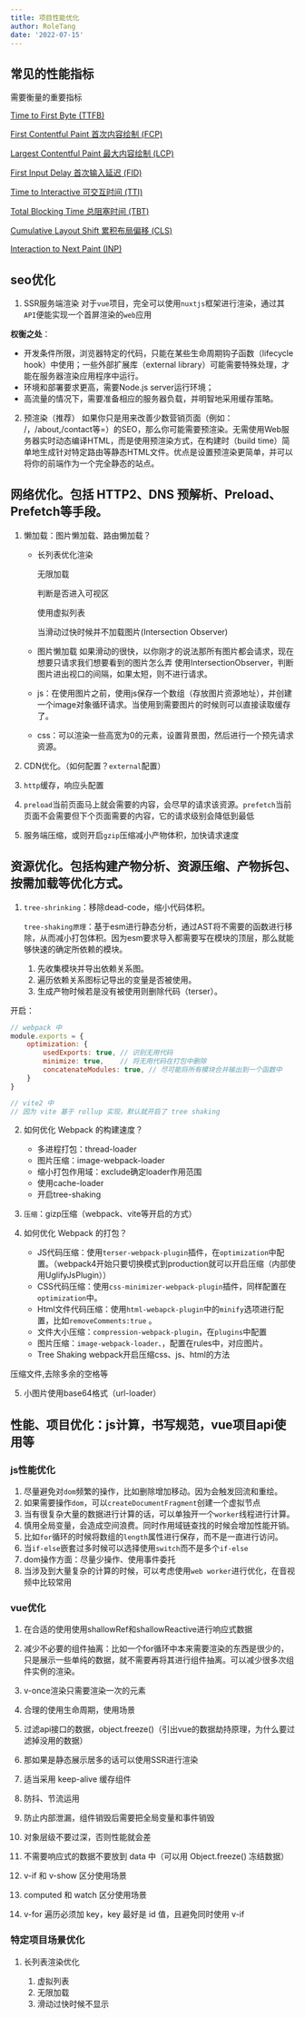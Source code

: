 ```yaml
---
title: 项目性能优化
author: RoleTang
date: '2022-07-15'
---
```


## 常见的性能指标
需要衡量的重要指标

[Time to First Byte (TTFB)](https://web.dev/ttfb/)

[First Contentful Paint 首次内容绘制 (FCP)](https://web.dev/fcp/)

[Largest Contentful Paint 最大内容绘制 (LCP)](https://web.dev/lcp/)

[First Input Delay 首次输入延迟 (FID)](https://web.dev/fid/)

[Time to Interactive 可交互时间 (TTI)](https://web.dev/tti/)

[Total Blocking Time 总阻塞时间 (TBT)](https://web.dev/tbt/)

[Cumulative Layout Shift 累积布局偏移 (CLS)](https://web.dev/cls/)

[Interaction to Next Paint (INP)](https://web.dev/inp/)


## seo优化

1. SSR服务端渲染
    对于`vue`项目，完全可以使用`nuxtjs`框架进行渲染，通过其`API`便能实现一个首屏渲染的`web`应用

**权衡之处**：

- 开发条件所限，浏览器特定的代码，只能在某些生命周期钩子函数（lifecycle hook）中使用；一些外部扩展库（external library）可能需要特殊处理，才能在服务器渲染应用程序中运行。
- 环境和部署要求更高，需要Node.js server运行环境；
- 高流量的情况下，需要准备相应的服务器负载，并明智地采用缓存策略。

2. 预渲染（推荐）
如果你只是用来改善少数营销页面（例如： /，/about,/contact等=）的SEO，那么你可能需要预渲染。无需使用Web服务器实时动态编译HTML，而是使用预渲染方式，在构建时（build time）简单地生成针对特定路由等静态HTML文件。优点是设置预渲染更简单，并可以将你的前端作为一个完全静态的站点。


## 网络优化。包括 HTTP2、DNS 预解析、Preload、Prefetch等手段。

1. 懒加载：图片懒加载、路由懒加载？
    - 长列表优化渲染

      无限加载

      判断是否进入可视区

      使用虚拟列表

      当滑动过快时候并不加载图片(Intersection Observer)
    - 图片懒加载
      如果滑动的很快，以你刚才的说法那所有图片都会请求，现在想要只请求我们想要看到的图片怎么弄
      使用IntersectionObserver，判断图片进出视口的间隔，如果太短，则不进行请求。
    - js：在使用图片之前，使用js保存一个数组（存放图片资源地址），并创建一个image对象循环请求。当使用到需要图片的时候则可以直接读取缓存了。

    - css：可以渲染一些高宽为0的元素，设置背景图，然后进行一个预先请求资源。

2. CDN优化。（如何配置？`external`配置）

3. `http`缓存，响应头配置

4. `preload`当前页面马上就会需要的内容，会尽早的请求该资源。`prefetch`当前页面不会需要但下个页面需要的内容，它的请求级别会降低到最低

5. 服务端压缩，或则开启`gzip`压缩减小产物体积，加快请求速度

## 资源优化。包括构建产物分析、资源压缩、产物拆包、按需加载等优化方式。

1. `tree-shrinking`：移除dead-code，缩小代码体积。

    `tree-shaking原理`：基于esm进行静态分析，通过AST将不需要的函数进行移除，从而减小打包体积。因为esm要求导入都需要写在模块的顶层，那么就能够快速的确定所依赖的模块。
    1. 先收集模块并导出依赖关系图。
    2. 遍历依赖关系图标记导出的变量是否被使用。
    3. 生成产物时候若是没有被使用则删除代码（terser）。

开启：

```js
// webpack 中
module.exports = {
    optimization: {
        usedExports: true, // 识别无用代码
        minimize: true,    // 将无用代码在打包中删除
        concatenateModules: true, // 尽可能将所有模块合并输出到一个函数中
    }
}

// vite2 中
// 因为 vite 基于 rollup 实现，默认就开启了 tree shaking
```
2. 如何优化 Webpack 的构建速度？

    - 多进程打包：thread-loader
    - 图片压缩：image-webpack-loader
    - 缩小打包作用域：exclude确定loader作用范围
    - 使用cache-loader
    - 开启tree-shaking

3. `压缩`：gizp压缩（webpack、vite等开启的方式）

4. 如何优化 Webpack 的打包？

    - JS代码压缩：使用`terser-webpack-plugin`插件，在`optimization`中配置。（webpack4开始只要切换模式到production就可以开启压缩（内部使用UglifyJsPlugin））
    - CSS代码压缩：使用``css-minimizer-webpack-plugin``插件，同样配置在`optimization`中。
    - Html文件代码压缩：使用``html-webapck-plugin``中的`minify`选项进行配置，比如`removeComments:true` 。
    - 文件大小压缩：`compression-webpack-plugin`，在`plugins`中配置
    - 图片压缩：``image-webpack-loader、``，配置在rules中，对应图片。
    - Tree Shaking
        webpack开启压缩css、js、html的方法

压缩文件,去除多余的空格等

5. 小图片使用base64格式（url-loader）

## 性能、项目优化：js计算，书写规范，vue项目api使用等

### js性能优化
1. 尽量避免对`dom`频繁的操作，比如删除增加移动。因为会触发回流和重绘。
2. 如果需要操作`dom`，可以`createDocumentFragment`创建一个虚拟节点
3. 当有很复杂大量的数据进行计算的话，可以单独开一个`worker`线程进行计算。
4. 慎用全局变量，会造成空间浪费。同时作用域链查找的时候会增加性能开销。
5. 比如`for`循环的时候将数组的`length`属性进行保存，而不是一直进行访问。
6. 当`if-else`嵌套过多时候可以选择使用`switch`而不是多个`if-else`
7. dom操作方面：尽量少操作、使用事件委托
8. 当涉及到大量复杂的计算的时候，可以考虑使用`web worker`进行优化，在音视频中比较常用


### vue优化

1. 在合适的使用使用shallowRef和shallowReactive进行响应式数据

2. 减少不必要的组件抽离：比如一个for循环中本来需要渲染的东西是很少的，只是展示一些单纯的数据，就不需要再将其进行组件抽离。可以减少很多次组件实例的渲染。

3. v-once渲染只需要渲染一次的元素

4. 合理的使用生命周期，使用场景

5. 过滤api接口的数据，object.freeze()（引出vue的数据劫持原理，为什么要过滤掉没用的数据）

6. 那如果是静态展示居多的话可以使用SSR进行渲染

7. 适当采用 keep-alive 缓存组件

8. 防抖、节流运用

9. 防止内部泄漏，组件销毁后需要把全局变量和事件销毁

10. 对象层级不要过深，否则性能就会差

11. 不需要响应式的数据不要放到 data 中（可以用 Object.freeze() 冻结数据）

12. v-if 和 v-show 区分使用场景

13. computed 和 watch 区分使用场景

14. v-for 遍历必须加 key，key 最好是 id 值，且避免同时使用 v-if


### 特定项目场景优化
1. 长列表渲染优化

    1. 虚拟列表
    2. 无限加载
    3. 滑动过快时候不显示